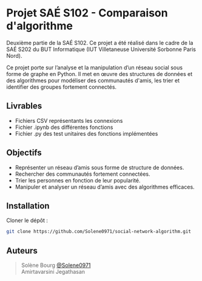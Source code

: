 # Projet SAÉ S102 - Comparaison d'algorithme
Deuxième partie de la SAÉ S102. Ce projet a été réalisé dans le cadre de la SAÉ S202 du BUT Informatique (IUT Villetaneuse Université Sorbonne Paris Nord).

Ce projet porte sur l’analyse et la manipulation d’un réseau social sous forme de graphe en Python. Il met en œuvre des structures de données et des algorithmes pour modéliser des communautés d'amis, les trier et identifier des groupes fortement connectés.

## Livrables
- Fichiers CSV représentants les connexions
- Fichier .ipynb des différentes fonctions
- Fichier .py des test unitaires des fonctions implémentées


## Objectifs
- Représenter un réseau d’amis sous forme de structure de données.
- Rechercher des communautés fortement connectées.
- Trier les personnes en fonction de leur popularité.
- Manipuler et analyser un réseau d’amis avec des algorithmes efficaces.


## Installation

Cloner le dépôt :

   ```bash
   git clone https://github.com/Solene0971/social-network-algorithm.git
   ```


## Auteurs
>Solène Bourg [@Solene0971](https://github.com/Solene0971/)  
>Amirtavarsini Jegathasan
